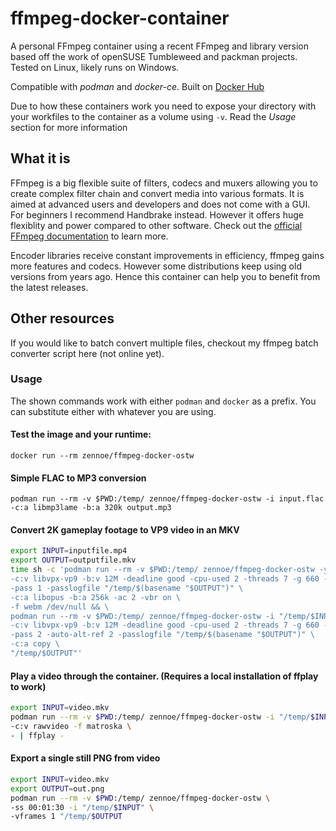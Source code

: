 # ffmpeg-docker-container
A personal FFmpeg container using a recent FFmpeg and library version based off the work of openSUSE Tumbleweed and packman projects. Tested on Linux, likely runs on Windows.

Compatible with *podman* and *docker-ce*. Built on [Docker Hub](https://hub.docker.com/repository/docker/zennoe/ffmpeg-docker-ostw/)

Due to how these containers work you need to expose your directory with your workfiles to the container as a volume using `-v`. Read the *Usage* section for more information

## What it is

FFmpeg is a big flexible suite of filters, codecs and muxers allowing you to create complex filter chain and convert media into various formats. It is aimed at advanced users and developers and does not come with a GUI. For beginners I recommend Handbrake instead. However it offers huge flexiblity and power compared to other software. Check out the [official FFmpeg documentation](https://ffmpeg.org/documentation.html) to learn more.

Encoder libraries receive constant improvements in efficiency, ffmpeg gains more features and codecs. However some distributions keep using old versions from years ago. Hence this container can help you to benefit from the latest releases.

## Other resources

If you would like to batch convert multiple files, checkout my ffmpeg batch converter script here (not online yet).

### Usage
The shown commands work with either `podman` and `docker` as a prefix. You can substitute either with whatever you are using.

#### Test the image and your runtime:

`docker run --rm zennoe/ffmpeg-docker-ostw`

#### Simple FLAC to MP3 conversion

`podman run --rm -v $PWD:/temp/ zennoe/ffmpeg-docker-ostw -i input.flac -c:a libmp3lame -b:a 320k output.mp3`

#### Convert 2K gameplay footage to VP9 video in an MKV

```bash
export INPUT=inputfile.mp4
export OUTPUT=outputfile.mkv
time sh -c 'podman run --rm -v $PWD:/temp/ zennoe/ffmpeg-docker-ostw -y -i "/temp/$INPUT" \
-c:v libvpx-vp9 -b:v 12M -deadline good -cpu-used 2 -threads 7 -g 660 -tile-columns 3 -row-mt 1 -frame-parallel 0 -vsync 2 -aq-mode 1 \
-pass 1 -passlogfile "/temp/$(basename "$OUTPUT")" \
-c:a libopus -b:a 256k -ac 2 -vbr on \
-f webm /dev/null && \
podman run --rm -v $PWD:/temp/ zennoe/ffmpeg-docker-ostw -i "/temp/$INPUT" \
-c:v libvpx-vp9 -b:v 12M -deadline good -cpu-used 2 -threads 7 -g 660 -tile-columns 3 -row-mt 1 -frame-parallel 0 -vsync 2 -aq-mode 1 \
-pass 2 -auto-alt-ref 2 -passlogfile "/temp/$(basename "$OUTPUT")" \
-c:a copy \
"/temp/$OUTPUT"'
```

#### Play a video through the container. (Requires a local installation of ffplay to work)

```bash
export INPUT=video.mkv
podman run --rm -v $PWD:/temp/ zennoe/ffmpeg-docker-ostw -i "/temp/$INPUT" \
-c:v rawvideo -f matroska \
- | ffplay -
```

#### Export a single still PNG from video

```bash
export INPUT=video.mkv
export OUTPUT=out.png
podman run --rm -v $PWD:/temp/ zennoe/ffmpeg-docker-ostw \
-ss 00:01:30 -i "/temp/$INPUT" \
-vframes 1 "/temp/$OUTPUT
```
